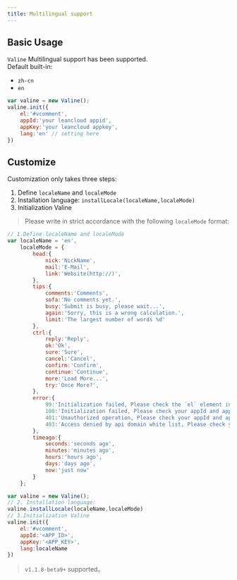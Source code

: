 ```yaml
---
title: Multilingual support
---
```


## Basic Usage
`Valine` Multilingual support has been supported.  
Default built-in:
- `zh-cn`
- `en`

```js
var valine = new Valine();
valine.init({
    el:'#vcomment',
    appId:'your leancloud appid',
    appKey:'your leancloud appkey',
    lang:'en' // setting here
})
```

## Customize
Customization only takes three steps:
1. Define `localeName` and `localeMode`
2. Installation language: `installLocale(localeName,localeMode)`
3. Initialization Valine

> Please write in strict accordance with the following `localeMode` format:

```js
// 1.Define localeName and localeMode 
var localeName = 'en',
    localeMode = {
        head:{
            nick:'NickName',
            mail:'E-Mail',
            link:'Website(http://)',
        },
        tips:{
            comments:'Comments',
            sofa:'No comments yet.',
            busy:'Submit is busy, please wait...',
            again:'Sorry, this is a wrong calculation.',
            limit:'The largest number of words %d'
        },
        ctrl:{
            reply:'Reply',
            ok:'Ok',
            sure:'Sure',
            cancel:'Cancel',
            confirm:'Confirm',
            continue:'Continue',
            more:'Load More...',
            try:'Once More?',
        },
        error:{
            99:'Initialization failed, Please check the `el` element in the init method.',
            100:'Initialization failed, Please check your appId and appKey.',
            401:'Unauthorized operation, Please check your appId and appKey.',
            403:'Access denied by api domain white list, Please check your security domain.',
        },
        timeago:{
            seconds:'seconds ago',
            minutes:'minutes ago',
            hours:'hours ago',
            days:'days ago',
            now:'just now'
        }
    };

var valine = new Valine();
// 2. Installation language:
valine.installLocale(localeName,localeMode)
// 3.Initialization Valine
valine.init({
    el:'#vcomment',
    appId:'<APP_ID>',
    appKey:'<APP_KEY>',
    lang:localeName
})
```

> `v1.1.8-beta9+` supported。